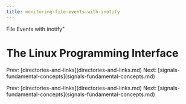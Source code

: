 ```yaml
---
title: monitoring-file-events-with-inotify
---
```


File Events with inotify\"

# The Linux Programming Interface

Prev:
\[directories-and-links](directories-and-links.md)
Next:
\[signals-fundamental-concepts](signals-fundamental-concepts.md)

Prev:
\[directories-and-links](directories-and-links.md)
Next:
\[signals-fundamental-concepts](signals-fundamental-concepts.md)
